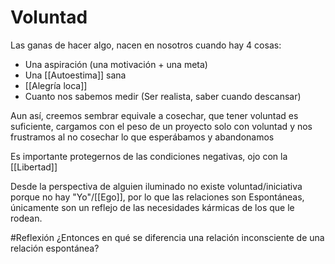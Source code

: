# Voluntad

Las ganas de hacer algo, nacen en nosotros cuando hay 4 cosas:

- Una aspiración (una motivación + una meta)
- Una [[Autoestima]] sana
- [[Alegría loca]]
- Cuanto nos sabemos medir (Ser realista, saber cuando descansar)

Aun así, creemos sembrar equivale a cosechar, que tener voluntad es suficiente, cargamos con el peso de un proyecto solo con voluntad y nos frustramos al no cosechar lo que esperábamos y abandonamos

Es importante protegernos de las condiciones negativas, ojo con la [[Libertad]]

Desde la perspectiva de alguien iluminado no existe voluntad/iniciativa porque no hay "Yo"/[[Ego]], por lo que las relaciones son Espontáneas, únicamente son un reflejo de las necesidades kármicas de los que le rodean. 

#Reflexión ¿Entonces en qué se diferencia una relación inconsciente de una relación espontánea?

